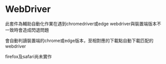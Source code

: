 # WebDriver

此套件為輔助自動化作業在遇到chromedriver或edge webdriver與裝置端版本不一致時會造成閃退問題

會自動判讀裝置端的chrome或edge版本，至相對應的下載點自動下載匹配的webdriver

firefox及safari尚未實作
